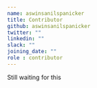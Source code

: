 ```yaml
---
name: aswinsanilspanicker
title: Contributor
github: aswinsanilspanicker
twitter: ""
linkedin: ""
slack: ""
joining_date: ""
role : contributor
---
```


Still waiting for this

